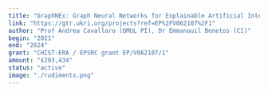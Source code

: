 ```yaml
---
title: "GraphNEx: Graph Neural Networks for Explainable Artificial Intelligence"
link: "https://gtr.ukri.org/projects?ref=EP%2FV062107%2F1"
author: "Prof Andrea Cavallaro (QMUL PI), Dr Emmanouil Benetos (CI)"
begin: "2021"
end: "2024"
grant: "CHIST-ERA / EPSRC grant EP/V062107/1"
amount: "£293,434"
status: "active"
image: "./rudiments.png"
---
```

